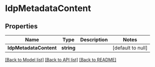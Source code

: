 # IdpMetadataContent

## Properties
Name | Type | Description | Notes
------------ | ------------- | ------------- | -------------
**IdpMetadataContent** | **string** |  | [default to null]

[[Back to Model list]](../README.md#documentation-for-models) [[Back to API list]](../README.md#documentation-for-api-endpoints) [[Back to README]](../README.md)

